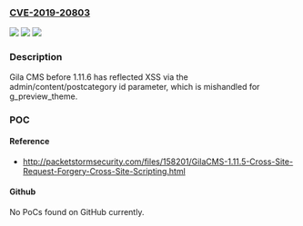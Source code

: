 ### [CVE-2019-20803](https://cve.mitre.org/cgi-bin/cvename.cgi?name=CVE-2019-20803)
![](https://img.shields.io/static/v1?label=Product&message=n%2Fa&color=blue)
![](https://img.shields.io/static/v1?label=Version&message=n%2Fa&color=blue)
![](https://img.shields.io/static/v1?label=Vulnerability&message=n%2Fa&color=brighgreen)

### Description

Gila CMS before 1.11.6 has reflected XSS via the admin/content/postcategory id parameter, which is mishandled for g_preview_theme.

### POC

#### Reference
- http://packetstormsecurity.com/files/158201/GilaCMS-1.11.5-Cross-Site-Request-Forgery-Cross-Site-Scripting.html

#### Github
No PoCs found on GitHub currently.

